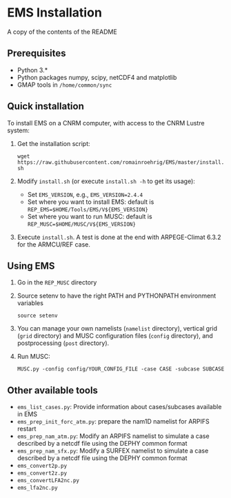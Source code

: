 # EMS Installation

A copy of the contents of the README

## Prerequisites

* Python 3.\*
* Python packages numpy, scipy, netCDF4 and matplotlib
* GMAP tools in `/home/common/sync`

## Quick installation
To install EMS on a CNRM computer, with access to the CNRM Lustre system:
1. Get the installation script: 

   `wget https://raw.githubusercontent.com/romainroehrig/EMS/master/install.sh`

2. Modify `install.sh` (or execute `install.sh -h` to get its usage):

   * Set `EMS_VERSION`, e.g., `EMS_VERSION=2.4.4`
   * Set where you want to install EMS: default is `REP_EMS=$HOME/Tools/EMS/V${EMS_VERSION}`
   * Set where you want to run MUSC: default is `REP_MUSC=$HOME/MUSC/V${EMS_VERSION}`

3. Execute `install.sh`. A test is done at the end with ARPEGE-Climat 6.3.2 for the ARMCU/REF case.

## Using EMS
1. Go in the `REP_MUSC` directory
2. Source setenv to have the right PATH and PYTHONPATH environment variables

   `source setenv`

3. You can manage your own namelists (`namelist` directory), vertical grid (`grid` directory) and MUSC configuration files (`config` directory), and postprocessing (`post` directory).

4. Run MUSC:

   `MUSC.py -config config/YOUR_CONFIG_FILE -case CASE -subcase SUBCASE`

## Other available tools

* `ems_list_cases.py`: Provide information about cases/subcases available in EMS
* `ems_prep_init_forc_atm.py`: prepare the nam1D namelist for ARPIFS restart
* `ems_prep_nam_atm.py`: Modify an ARPIFS namelist to simulate a case described by a netcdf file using the DEPHY common format
* `ems_prep_nam_sfx.py`: Modify a SURFEX namelist to simulate a case described by a netcdf file using the DEPHY common format
* `ems_convert2p.py`
* `ems_convert2z.py`
* `ems_convertLFA2nc.py`
* `ems_lfa2nc.py`
